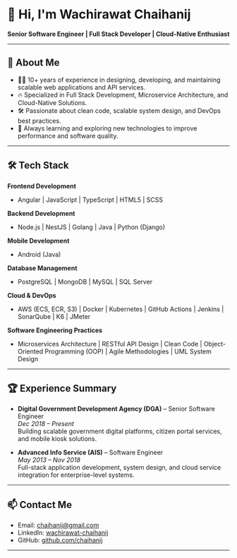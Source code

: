 # 👋 Hi, I'm Wachirawat Chaihanij

**Senior Software Engineer | Full Stack Developer | Cloud-Native Enthusiast**

---

## 🚀 About Me

- 🧑‍💻 10+ years of experience in designing, developing, and maintaining scalable web applications and API services.
- 🔥 Specialized in Full Stack Development, Microservice Architecture, and Cloud-Native Solutions.
- 🛠️ Passionate about clean code, scalable system design, and DevOps best practices.
- 💬 Always learning and exploring new technologies to improve performance and software quality.

---

## 🛠 Tech Stack

**Frontend Development**
- Angular  | JavaScript | TypeScript | HTML5 | SCSS

**Backend Development**
- Node.js | NestJS | Golang | Java | Python (Django)

**Mobile Development**
- Android (Java)

**Database Management**
- PostgreSQL | MongoDB | MySQL | SQL Server

**Cloud & DevOps**
- AWS (ECS, ECR, S3) | Docker | Kubernetes | GitHub Actions | Jenkins | SonarQube | K6 | JMeter

**Software Engineering Practices**
- Microservices Architecture | RESTful API Design | Clean Code | Object-Oriented Programming (OOP) | Agile Methodologies | UML System Design

---

## 🏆 Experience Summary

- **Digital Government Development Agency (DGA)** – Senior Software Engineer  
  _Dec 2018 – Present_  
  Building scalable government digital platforms, citizen portal services, and mobile kiosk solutions.

- **Advanced Info Service (AIS)** – Software Engineer  
  _May 2013 – Nov 2018_  
  Full-stack application development, system design, and cloud service integration for enterprise-level systems.

---

## 📫 Contact Me

- Email: chaihanij@gmail.com
- LinkedIn: [wachirawat-chaihanij](https://www.linkedin.com/in/wchaihanij/)
- GitHub: [github.com/chaihanij](https://github.com/chaihanij)

---
